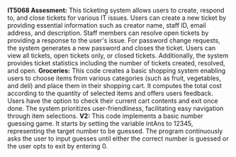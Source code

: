 **IT5068 Assesment:** This ticketing system allows users to create, respond to, and close tickets for various IT issues. Users can create a new ticket by providing essential information such as creator name, staff ID, email address, and description. Staff members can resolve open tickets by providing a response to the user's issue. For password change requests, the system generates a new password and closes the ticket. Users can view all tickets, open tickets only, or closed tickets. Additionally, the system provides ticket statistics including the number of tickets created, resolved, and open.
**Groceries:** This code creates a basic shopping system enabling users to choose items from various categories (such as fruit, vegetables, and deli) and place them in their shopping cart. It computes the total cost according to the quantity of selected items and offers users feedback. Users have the option to check their current cart contents and exit once done. The system prioritizes user-friendliness, facilitating easy navigation through item selections.
**V2:** This code implements a basic number guessing game. It starts by setting the variable intAns to 12345, representing the target number to be guessed. The program continuously asks the user to input guesses until either the correct number is guessed or the user opts to exit by entering 0.
